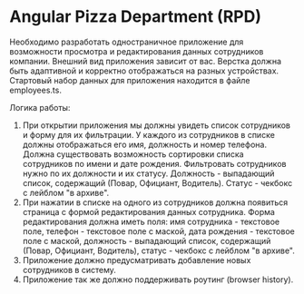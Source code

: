 # Angular Pizza Department (RPD)

Необходимо разработать одностраничное приложение для возможности просмотра и
редактирования данных сотрудников компании. Внешний вид приложения зависит от
вас. Верстка должна быть адаптивной и корректно отображаться на разных устройствах.
Стартовый набор данных для приложения находится в файле employees.ts.

Логика работы:
1. При открытии приложения мы должны увидеть список сотрудников и форму для их
фильтрации. У каждого из сотрудников в списке должны отображаться его имя,
должность и номер телефона. Должна существовать возможность сортировки списка
сотрудников по имени и дате рождения. Фильтровать сотрудников нужно по их
должности и их статусу. Должность - выпадающий список, содержащий (Повар,
Официант, Водитель). Статус - чекбокс с лейблом &quot;в архиве&quot;.
2. При нажатии в списке на одного из сотрудников должна появиться страница с формой
редактирования данных сотрудника. Форма редактирования должна иметь поля: имя
сотрудника - текстовое поле, телефон - текстовое поле с маской, дата рождения -
текстовое поле с маской, должность - выпадающий список, содержащий (Повар,
Официант, Водитель), статус - чекбокс с лейблом &quot;в архиве&quot;.
3. Приложение должно предусматривать добавление новых сотрудников в систему.
4. Приложение так же должно поддерживать роутинг (browser history).
